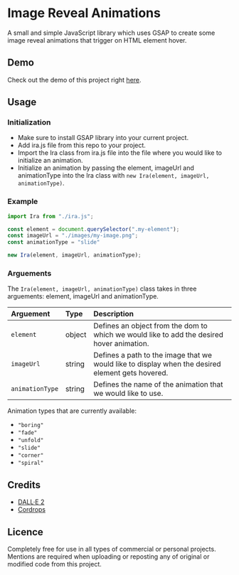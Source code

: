# Image Reveal Animations
A small and simple JavaScript library which uses GSAP to create some image reveal animations that trigger on HTML element hover.


## Demo
Check out the demo of this project right [here](https://vanjazeli.github.io/image-reveal-animations/). 


## Usage

### Initialization
 - Make sure to install GSAP library into your current project.
 - Add ira.js file from this repo to your project.
 - Import the Ira class from ira.js file into the file where you would like to initialize an animation.
 - Initialize an animation by passing the element, imageUrl and animationType into the Ira class with `new Ira(element, imageUrl, animationType)`.

### Example
```JavaScript
import Ira from "./ira.js";

const element = document.querySelector(".my-element");
const imageUrl = "./images/my-image.png";
const animationType = "slide"

new Ira(element, imageUrl, animationType);
```

### Arguements
The `Ira(element, imageUrl, animationType)` class takes in three arguements: element, imageUrl and animationType.

| Arguement | Type | Description |
|:----------|:-----|:------------|
| `element` | object | Defines an object from the dom to which we would like to add the desired hover animation. |
| `imageUrl` | string | Defines a path to the image that we would like to display when the desired element gets hovered. |
| `animationType` | string | Defines the name of the animation that we would like to use. |

Animation types that are currently available: 
 - `"boring"`
 - `"fade"`
 - `"unfold"`
 - `"slide"`
 - `"corner"`
 - `"spiral"`

## Credits
 - [DALL·E 2](https://openai.com/dall-e-2/)
 - [Cordrops](https://github.com/codrops)

## Licence
Completely  free for use in all types of commercial or personal projects. Mentions are required when uploading or reposting any of original or modified code from this project.
